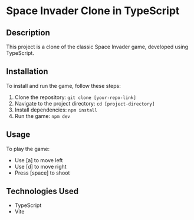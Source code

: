 # Space Invader Clone in TypeScript

## Description
This project is a clone of the classic Space Invader game, developed using TypeScript.

## Installation
To install and run the game, follow these steps:
1. Clone the repository: `git clone [your-repo-link]`
2. Navigate to the project directory: `cd [project-directory]`
3. Install dependencies: `npm install`
4. Run the game: `npm dev`

## Usage
To play the game:
- Use [a] to move left
- Use [d] to move right
- Press [space] to shoot

## Technologies Used
- TypeScript
- Vite
